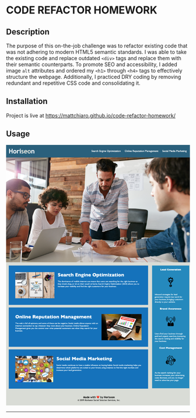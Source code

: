 # CODE REFACTOR HOMEWORK

## Description

The purpose of this on-the-job challenge was to refactor existing code that was not adhering to modern HTML5 semantic standards. I was able to take the existing code and replace outdated `<div>` tags and replace them with their semantic counterparts. To promote SEO and accessibility, I added image `alt` attributes and ordered my `<h1>` through `<h4>` tags to effectively structure the webpage. Additionally, I practiced DRY coding by removing redundant and repetitive CSS code and consolidating it.


## Installation

Project is live at https://mattchiaro.github.io/code-refactor-homework/

## Usage

![deployed example](assets/images/deployed-example-for-readme.png)

---
